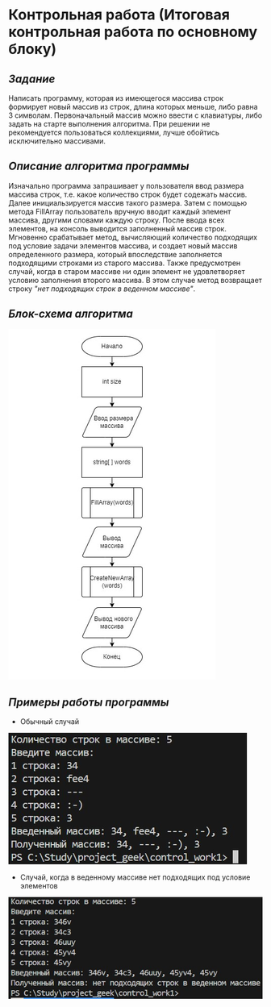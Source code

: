 # Контрольная работа (Итоговая контрольная работа по основному блоку)

## *Задание*

Написать программу, которая из имеющегося массива строк формирует новый массив из строк, длина которых меньше, либо равна 3 символам. Первоначальный массив можно ввести с клавиатуры, либо задать на старте выполнения алгоритма. При решении не рекомендуется пользоваться коллекциями, лучше обойтись исключительно массивами.

## *Описание алгоритма программы*

Изначально программа запрашивает у пользователя ввод размера массива строк, т.е. какое количество строк будет содежать массив. Далее инициальзируется массив такого размера. Затем с помощью метода FillArray пользователь вручную вводит каждый элемент массива, другими словами каждую строку. После ввода всех элементов, на консоль выводится заполненный массив строк. Мгновенно срабатывает метод, вычисляющий количество подходящих под условие задачи элементов массива, и создает новый массив определенного размера, который впоследствие заполняется подходящими строками из старого массива. Также предусмотрен случай, когда в старом массиве ни один элемент не удовлетворяет условию заполнения второго массива. В этом случае метод возвращает строку *"нет подходящих строк в веденном массиве"*.

## *Блок-схема алгоритма*

![Блок схема](blok_shema.jpg "Основная часть программы без методов")

## *Примеры работы программы*

- Обычный случай

![Пример 1](first_example.jpg "Частный случай выполнения программы")

- Случай, когда в веденному массиве нет подходящих под условие элементов

![Пример 2](second_example.jpg "Исключительный случай выполнения программы")